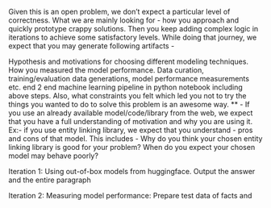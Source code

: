 Given this is an open problem, we don’t expect a particular level of correctness. What we are mainly looking for - how you approach and quickly prototype crappy solutions. Then you keep adding complex logic in iterations to achieve some satisfactory levels. While doing that journey, we expect that you may generate following artifacts - 

Hypothesis and motivations for choosing different modeling techniques.
How you measured the model performance. 
Data curation, training/evaluation data generations, model performance measurements etc.
end 2 end machine learning pipeline in python notebook including above steps.
Also, what constraints you felt which led you not to try the things you wanted to do to solve this problem is an awesome way.
** -  If you use an already available model/code/library from the web, we expect that you have a full understanding of motivation and why you are using it. Ex:- if you use entity linking library, we expect that you understand - pros and cons of that model. This includes - Why do you think your chosen entity linking library is good for your problem?  When do you expect your chosen model may behave poorly?


Iteration 1: 
Using out-of-box models from huggingface. Output the answer and the entire paragraph

Iteration 2:
Measuring model performance:
Prepare test data of facts and 

